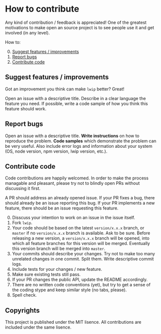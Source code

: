 # How to contribute

Any kind of contribution / feedback is appreciated! One of the greatest
motivations to make open an source project is to see people use it and get
involved (in any level).

How to:

0. [Suggest features / improvements](#suggest-features-improvements)
0. [Report bugs](#report-bugs)
0. [Contribute code](#contribute-code)

## Suggest features / improvements

Got an improvement you think can make `lwip` better? Great!

Open an issue with a descriptive title. Describe in a clear language the feature
you need. If possible, write a code sample of how you think this feature should
work.

## Report bugs

Open an issue with a descriptive title. __Write instructions__ on how to
reproduce the problem. __Code samples__ which demonstrate the problem can be
very useful. Also include error logs and information about your system (OS,
node version, npm version, lwip version, etc.).

## Contribute code

Code contributions are happily welcomed. In order to make the process managable
and pleasant, please try not to blindly open PRs without discussing it first.

A PR should address an already opened issue. If your PR fixes a bug, there
should already be an issue reporting this bug. If your PR implements a new
feature, there should be an issue requesting this feature.

0. Disscuss your intention to work on an issue in the issue itself.
0. Fork `lwip`.
0. Your code should be based on the latest `version/x.x.x` branch, or `master`
   if no `version/x.x.x` branch is available. Ask to be sure.
   Before releasing a new version, a `version/x.x.x` branch will be opened, into
   which all feature branches for this version will be merged. Eventually this
   version branch will be merged into `master`.
0. Your commits should describe your changes. Try not to make too many unrelated
   changes in one commit. Split them. Write descriptive commit logs.
0. Include tests for your changes / new feature.
0. Make sure existing tests still pass.
0. If your PR changes the public API, update the README accordingly.
0. There are no written code conventions (yet), but try to get a sense of the
   coding stype and keep similar style (no tabs, please).
0. Spell check.

## Copyrights

This project is published under the MIT lisence. All contributions are included
under the same lisence.
